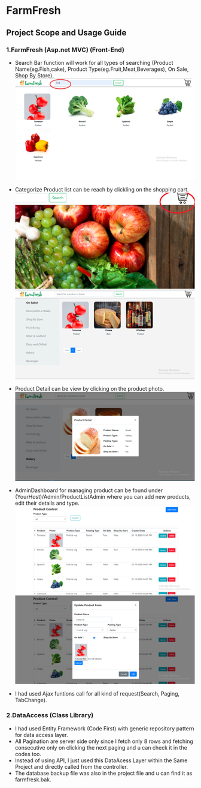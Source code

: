 # FarmFresh

## Project Scope and Usage Guide

### 1.FarmFresh (Asp.net MVC) (Front-End)
  - Search Bar function will work for all types of searching (Product Name(eg.Fish,cake), Product Type(eg.Fruit,Meat,Beverages), On Sale, Shop By Store).
  ![alt text](https://github.com/ArunAron/FarmFresh/blob/main/FarmFresh%20Screen/Search%20Fruit.png)
  
  - Categorize Product list can be reach by clickling on the shopping cart.
  ![alt text](https://github.com/ArunAron/FarmFresh/blob/main/FarmFresh%20Screen/shopping%20cartclick.png)
  ![alt text](https://github.com/ArunAron/FarmFresh/blob/main/FarmFresh%20Screen/Categorized%20Product%20List.png)
  
  - Product Detail can be view by clicking on the product photo.
  ![alt text](https://github.com/ArunAron/FarmFresh/blob/main/FarmFresh%20Screen/Product%20Detail.png)
  
  - AdminDashboard for managing product can be found under (YourHost)/Admin/ProductListAdmin where you can add new products, edit their details and type.
   ![alt text](https://github.com/ArunAron/FarmFresh/blob/main/FarmFresh%20Screen/Admin%20Product%20List.png)
   ![alt text](https://github.com/ArunAron/FarmFresh/blob/main/FarmFresh%20Screen/Admin%20Product%20List%20Update.png)
  - I had used Ajax funtions call for all kind of request(Search, Paging, TabChange).
 
### 2.DataAccess (Class Library)
  - I had used Entity Framework (Code First) with generic repository pattern for data access layer. 
  - All Pagination are server side only since I fetch only 8 rows and fetching consecutive only on clicking the next paging and u can check it in the codes too.
  - Instead of using API, I just used this DataAcess Layer within the Same Project and directly called from the controller.
  - The database backup file was also in the project file and u can find it as farmfresk.bak. 
